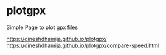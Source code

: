 # plotgpx
Simple Page to plot gpx files

https://dineshdhamija.github.io/plotgpx/
https://dineshdhamija.github.io/plotgpx/compare-speed.html
